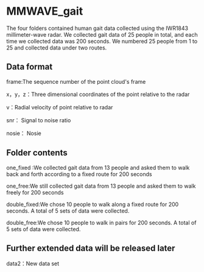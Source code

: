 # MMWAVE_gait
The four folders contained human gait data collected using the IWR1843 millimeter-wave radar.
We collected gait data of 25 people in total, and each time we collected data was 200 seconds.
We numbered 25 people from 1 to 25 and collected data under two routes.
## Data format
frame:The sequence number of the point cloud's frame

x，y，z：Three dimensional coordinates of the point relative to the radar

v：Radial velocity of point relative to radar

snr： Signal to noise ratio

nosie： Nosie

## Folder contents
one_fixed :We collected gait data from 13 people and asked them to walk back and forth according to a fixed route for 200 seconds

one_free:We still collected gait data from 13 people and asked them to walk freely for 200 seconds

double_fixed:We chose 10 people to walk along a fixed route for 200 seconds. A total of 5 sets of data were collected.

double_free:We chose 10 people to walk in pairs for 200 seconds. A total of 5 sets of data were collected.

## Further extended data will be released later

data2：New data set